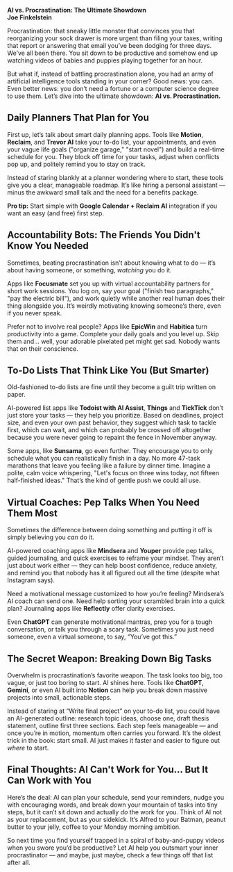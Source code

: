 **AI vs. Procrastination: The Ultimate Showdown**  
**Joe Finkelstein**

Procrastination: that sneaky little monster that convinces you that reorganizing your sock drawer is more urgent than filing your taxes, writing that report or answering that email you’ve been dodging for three days. We’ve all been there. You sit down to be productive and somehow end up watching videos of babies and puppies playing together for an hour.

But what if, instead of battling procrastination alone, you had an army of artificial intelligence tools standing in your corner? Good news: you can. Even better news: you don’t need a fortune or a computer science degree to use them. Let’s dive into the ultimate showdown: **AI vs. Procrastination.**

## **Daily Planners That Plan for You**

First up, let’s talk about smart daily planning apps. Tools like **Motion**, **Reclaim**, and **Trevor AI** take your to-do list, your appointments, and even your vague life goals ("organize garage," "start novel") and build a real-time schedule for you. They block off time for your tasks, adjust when conflicts pop up, and politely remind you to stay on track.

Instead of staring blankly at a planner wondering where to start, these tools give you a clear, manageable roadmap. It’s like hiring a personal assistant — minus the awkward small talk and the need for a benefits package.

**Pro tip:** Start simple with **Google Calendar \+ Reclaim AI** integration if you want an easy (and free) first step.

## **Accountability Bots: The Friends You Didn't Know You Needed**

Sometimes, beating procrastination isn’t about knowing what to do — it’s about having someone, or something, *watching* you do it.

Apps like **Focusmate** set you up with virtual accountability partners for short work sessions. You log on, say your goal ("finish two paragraphs," "pay the electric bill"), and work quietly while another real human does their thing alongside you. It’s weirdly motivating knowing someone’s there, even if you never speak.

Prefer not to involve real people? Apps like **EpicWin** and **Habitica** turn productivity into a game. Complete your daily goals and you level up. Skip them and... well, your adorable pixelated pet might get sad. Nobody wants that on their conscience.

## **To-Do Lists That Think Like You (But Smarter)**

Old-fashioned to-do lists are fine until they become a guilt trip written on paper.

AI-powered list apps like **Todoist with AI Assist**, **Things** and **TickTick** don’t just store your tasks — they help you prioritize. Based on deadlines, project size, and even your own past behavior, they suggest which task to tackle first, which can wait, and which can probably be crossed off altogether because you were never going to repaint the fence in November anyway.

Some apps, like **Sunsama**, go even further. They encourage you to only schedule what you can realistically finish in a day. No more 47-task marathons that leave you feeling like a failure by dinner time. Imagine a polite, calm voice whispering, "Let's focus on three wins today, not fifteen half-finished ideas." That’s the kind of gentle push we could all use.

## **Virtual Coaches: Pep Talks When You Need Them Most**

Sometimes the difference between doing something and putting it off is simply believing you *can* do it.

AI-powered coaching apps like **Mindsera** and **Youper** provide pep talks, guided journaling, and quick exercises to reframe your mindset. They aren’t just about work either — they can help boost confidence, reduce anxiety, and remind you that nobody has it all figured out all the time (despite what Instagram says).

Need a motivational message customized to how you’re feeling? Mindsera’s AI coach can send one. Need help sorting your scrambled brain into a quick plan? Journaling apps like **Reflectly** offer clarity exercises.

Even **ChatGPT** can generate motivational mantras, prep you for a tough conversation, or talk you through a scary task. Sometimes you just need someone, even a virtual someone, to say, “You’ve got this.”

## **The Secret Weapon: Breaking Down Big Tasks**

Overwhelm is procrastination’s favorite weapon. The task looks too big, too vague, or just too boring to start. AI shines here. Tools like **ChatGPT**, **Gemini**, or even AI built into **Notion** can help you break down massive projects into small, actionable steps.

Instead of staring at “Write final project” on your to-do list, you could have an AI-generated outline: research topic ideas, choose one, draft thesis statement, outline first three sections. Each step feels manageable — and once you’re in motion, momentum often carries you forward. It’s the oldest trick in the book: start small. AI just makes it faster and easier to figure out *where* to start.

## **Final Thoughts: AI Can't Work for You... But It Can Work with You**

Here’s the deal: AI can plan your schedule, send your reminders, nudge you with encouraging words, and break down your mountain of tasks into tiny steps, but it can’t sit down and actually *do* the work for you. Think of AI not as your replacement, but as your sidekick. It’s Alfred to your Batman, peanut butter to your jelly, coffee to your Monday morning ambition.

So next time you find yourself trapped in a spiral of baby-and-puppy videos when you swore you’d be productive? Let AI help you outsmart your inner procrastinator — and maybe, just maybe, check a few things off that list after all.


